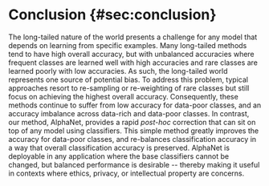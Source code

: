 # Conclusion {#sec:conclusion}

The long-tailed nature of the world presents a challenge for any model
that depends on learning from specific examples. Many long-tailed
methods tend to have high overall accuracy, but with unbalanced
accuracies where frequent classes are learned well with high accuracies
and rare classes are learned poorly with low accuracies. As such, the
long-tailed world represents one source of potential bias. To address
this problem, typical approaches resort to re-sampling or re-weighting
of rare classes but still focus on achieving the highest overall
accuracy. Consequently, these methods continue to suffer from low
accuracy for data-poor classes, and an accuracy imbalance across
data-rich and data-poor classes. In contrast, our method, AlphaNet,
provides a rapid _post-hoc_ correction that can sit on top of any model
using classifiers. This simple method greatly improves the accuracy for
data-poor classes, and re-balances classification accuracy in a way that
overall classification accuracy is preserved. AlphaNet is deployable in
any application where the base classifiers cannot be changed, but
balanced performance is desirable -- thereby making it useful in
contexts where ethics, privacy, or intellectual property are concerns.
